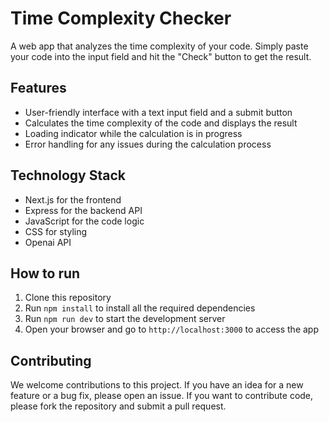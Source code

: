 # Time Complexity Checker

A web app that analyzes the time complexity of your code. Simply paste your code into the input field and hit the "Check" button to get the result.

## Features

- User-friendly interface with a text input field and a submit button
- Calculates the time complexity of the code and displays the result
- Loading indicator while the calculation is in progress
- Error handling for any issues during the calculation process

## Technology Stack

- Next.js for the frontend
- Express for the backend API
- JavaScript for the code logic
- CSS for styling
- Openai API

## How to run

1. Clone this repository
2. Run `npm install` to install all the required dependencies
3. Run `npm run dev` to start the development server
4. Open your browser and go to `http://localhost:3000` to access the app

## Contributing

We welcome contributions to this project. If you have an idea for a new feature or a bug fix, please open an issue. If you want to contribute code, please fork the repository and submit a pull request.
